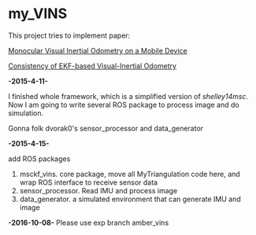 # my_VINS

This project tries to implement paper:

[Monocular Visual Inertial Odometry on a Mobile Device](https://vision.in.tum.de/_media/spezial/bib/shelley14msc.pdf "Monocular Visual Inertial Odometry on a Mobile Device")


[Consistency of EKF-based Visual-Inertial Odometry](http://www.ee.ucr.edu/~mli/ICRA2012REPORT.pdf "Consistency of EKF-based Visual-Inertial Odometry")

**-2015-4-11-**

I finished whole framework, which is a simplified version of *shelley14msc*. Now I am going to write several ROS package to process image and do simulation.

Gonna folk dvorak0's sensor_processor and data_generator

**-2015-4-15-**

add ROS packages

   1.  msckf_vins. core package, move all MyTriangulation code here, and wrap ROS interface to receive sensor data
   2.  sensor_processor. Read IMU and process image 
   3.  data_generator. a simulated environment that can generate IMU and image 

**-2016-10-08-**
Please use exp branch amber_vins


